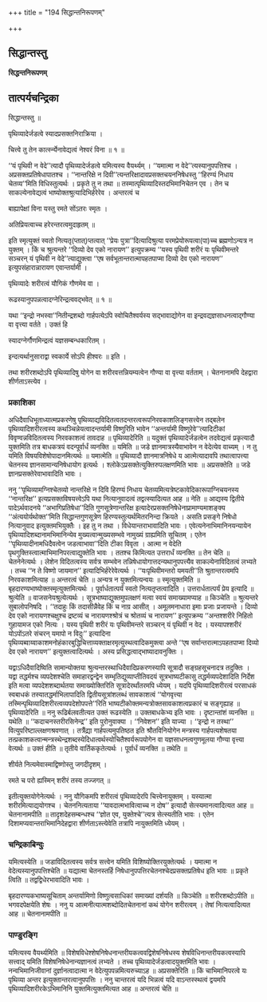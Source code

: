 +++
title = "194 सिद्धान्तनिरूपणम्"

+++


## सिद्धान्तस्तु

**सिद्धन्तनिरूपणम्**

## **तात्पर्यचन्द्रिका**

सिद्धान्तस्तु ॥

पृथिव्यादेर्जडत्वे स्यादप्रसक्तनिराक्रिया ।

चित्त्वे तु तेन कार्त्स्न्येनावेद्यत्वं नेश्वरं विना ॥ १ ॥

‘‘यं पृथिवी न वेदे’’त्यादौ पृथिव्यादेर्जडत्वे यमित्यस्य वैयर्थ्यम् । ‘‘यमात्मा न वेदे’’त्यस्यानुपपत्तिश्च । अप्रसक्तप्रतिषेधापातश्च । ‘‘नान्तरिक्षे न दिवी’’त्यन्तरिक्षादावप्रसक्तचयननिषेधस्तु ‘‘हिरण्यं निधाय चेतव्य’’मिति विधिस्तुत्यर्थः । प्रकृते तु न तथा ॥ तस्मात्पृथिव्यादिस्तदभिमानिचेतन एव । तेन च साकल्येनावेद्यत्वं भाष्योक्तश्रुत्यादिभिर्हरेरेव । अन्तरत्वं च

बाह्यापेक्षां विना यस्तु रमते सोंऽतरः स्मृतः ।

अतिप्रियत्वाच्च हरेरन्तरत्वमुदाहृतम् ॥

इति स्मृत्युक्तं स्वतो नित्यतृ(प्तात्)प्तत्वात् ‘‘प्रेयः पुत्रा’’दित्यादिश्रुत्या परमप्रेयोरूपत्वा(पा)च्च ब्रह्मणोऽन्यत्र न युक्तम् । किं च श्रुत्यन्तरे ‘‘दिव्यो देव एको नारायण’’ इत्युपक्रम्य ‘‘यस्य पृथिवी शरीरं यः पृथिवीमन्तरे सञ्चरन् यं पृथिवी न वेदे’’त्याद्युक्त्वा ‘‘एष सर्वभूतान्तरात्मापहतपाप्मा दिव्यो देव एको नारायण’’ इत्युपसंहारान्नारायण एवान्तर्यामी ।

पृथिव्यादेः शरीरत्वं यौगिकं गौणमेव वा ।

रूढस्यानुपपन्नत्वादग्नेरिन्द्रत्ववद्भवेत् ॥ १ ॥

यथा ‘‘इन्द्रो नभस्वा’’नितीन्द्रशब्दो गार्हपत्येऽपि स्वोचितैश्वर्यस्य सद्भावाद्योगेन वा इन्द्रवद्यज्ञसाधनत्वाद्गौण्या वा वृत्त्या वर्तते । उक्तं हि

स्यादग्नेर्गौणमिन्द्रत्वं यज्ञसम्बन्धकारितम् ।

इन्दत्यर्थानुसाराद्वा स्वकार्ये सोऽपि हीश्वरः ॥ इति ।

तथा शरीरशब्दोऽपि पृथिव्यादिषु योगेन वा शरीरवत्तन्नियम्यत्वेन गौण्या वा वृत्त्या वर्तताम् । चेतनानामपि देहद्वारा शीर्णताऽस्त्येव ।

### **प्रकाशिका**

अधिदैवाधिभूताध्यात्मप्रकरणेषु पृथिव्याद्यविदितत्वतदन्तरत्वरूपनिरवकाशलिङ्गसत्त्वेन तद्बलेन पृथिव्यादिशरीरत्वस्य कथञ्चिन्नेयत्वादन्तर्यामी विष्णुरिति भावेन ‘‘अन्तर्यामी विष्णुरेवे’’त्यादिटीकां विवृण्वन्नविदितत्वस्य निरवकाशत्वं तावदाह ॥ पृथिव्यादेरिति ॥ यदुक्तं पृथिव्यादेर्जडत्वेन तदवेद्यत्वं प्रकृत्यादौ युक्तमिति तत्र बाधकत्रयं वदन्पूर्वार्धं व्यनक्ति ॥ यमिति ॥ जडे ज्ञानमात्रस्यैवाभावेन न वेदेत्येव वाच्यम् । न तु यमिति विषयविशेषोपादानमित्यर्थः ॥ यमात्मेति ॥ पृथिव्यादौ ज्ञानमात्रनिषेधे य आत्मेत्यादावपि तथात्वापत्त्या चेतनस्य ज्ञानसामान्यनिषेधायोग इत्यर्थः । श्लोकेऽप्रसक्तेत्युक्तिरुपलक्षणमिति भावः ॥ अप्रसक्तेति ॥ जडे ज्ञानप्रसक्तेरेवाभावादिति भावः ।

ननु ‘‘पृथिव्यामग्निश्चेतव्यो नान्तरिक्षे न दिवि हिरण्यं निधाय चेतव्यमित्यत्रेष्टकावेदिकारूपाग्निचयनस्य ‘‘नान्तरिक्ष’’ इत्यप्रसक्तविषयत्त्वेऽपि यथा नित्यानुवादत्वं तद्वत्स्यादित्यत आह ॥ नेति ॥ आद्यस्य द्वितीये पादेऽर्थवादनये ‘‘अभागिप्रतिषेधा’’दिति गुणसूत्रेणान्तरिक्ष इत्यादेरप्रसक्तनिषेधेनाप्रामाण्यमाशङ्क्य ‘‘अंत्ययोर्यथोक्त’’मिति सिद्धान्तगुणसूत्रेण हिरण्यस्तुत्यर्थमितरनिन्दा क्रियते । असति प्रसङ्गे निषेधो नित्यानुवाद इत्युक्तमभियुक्तैः । इह तु न तथा । विधेयान्तराभावादिति भावः । एवेत्यनेनाभिमानिनयन्यायेन पृथिव्यादिशब्दानामभिमानिन्येव मुख्यत्वान्मुख्यसम्भवे नामुख्यं ग्राह्यमिति सूचितम् । एतेन ‘‘पृथिव्यादीनामधिदैवत्वेन जडत्वाभावा’’दिति टीका विवृता । आत्मा न वेदेति पृथगुक्तिस्त्वात्माभिमानिपरत्वाद्युक्तेति भावः । ततश्च किमित्यत उत्तरार्धं व्यनक्ति ॥ तेन चेति ॥ चेतनेनेत्यर्थः । लेशेन विदितत्वस्य सर्वत्र सम्भवेन तन्निषेधायोगात्तदन्यथानुपपत्त्यैव साकल्येनाविदितत्वं लभ्यते । तच्च ‘‘न ते विष्णो जायमान’’ इत्यादिभिर्हरेरेवेत्यर्थः । ‘‘यःपृथिवीमन्तरो यमयती’’ति श्रुतान्तरत्वमपि निरवकाशमित्याह ॥ अन्तरत्वं चेति ॥ अन्यत्र न युक्तमित्यन्वयः ॥ स्मृत्युक्तमिति ॥ बृहदारण्यभाष्योक्तस्मृत्युक्तमित्यर्थः । पूर्वार्धतात्पर्यं स्वतो नित्यतृप्तत्वादिति । उत्तरार्धतात्पर्यं प्रेय इत्यादि ॥ श्रुत्येति ॥ वाजसनेयश्रुत्येत्यर्थः । सूत्रभाष्याद्युक्तमुपलक्षणं मत्वा स्वयं समाख्यामप्याह ॥ किञ्चेति ॥ श्रुत्यन्तरे सुबालोपनिषदि । ‘‘तदाहुः किं तदासीन्नैवेह किं च नाग्र आसीत् । अमूलमनाधारा इमाः प्रजाः प्रजायन्ते । दिव्यो देव एको नारायणश्चक्षुश्च द्रष्टव्यं च नारायणश्श्रोत्रं च श्रोतव्यं च नारायण’’ इत्युपक्रम्य ‘‘अन्तश्शरीरे निहितो गुहायामज एको नित्यः । यस्य पृथिवी शरीरं यः पृथिवीमन्तरे सञ्चरन् यं पृथिवी न वेद । यस्यापश्शरीरं योऽपोंऽतरे संचरन् यमापो न विदुः’’ इत्यादिना पृथिव्यब्वाय्वाकाशमनोहंकारबुद्धिचित्ताव्यक्ताक्षरमृत्युस्थत्वादिकमुक्त्वा अन्ते ‘‘एष सर्वान्तरात्माऽपहतपाप्मा दिव्यो देव एको नारायण’’ इत्युक्तत्वादित्यर्थः । अस्य प्रसिद्धत्वाद्भाष्यादावनुक्तिः ।

यद्वाऽधिदैवादिष्विति सामान्योक्तया श्रुत्यन्तरस्थाधिदैवादिप्रकरणस्यापि सूत्रादौ सङ्ग्रहसूचनादत्र तदुक्तिः । यद्वा तद्धर्मश्च व्यपदेशश्चेति समाहारद्वन्द्वेन सम्भृतिद्युव्याप्तीतिवदयं सूत्रभाष्यटीकासु तद्धर्मव्यपदेशादिति निर्देश इति मत्वा व्यपदेशशब्दार्थतया समाख्योक्तिरिति सूत्रादेरर्थांतरमपि ध्येयम् । यदपि पृथिव्यादिशरीरत्वं परसाधकं स्वबाधकं तस्यातद्धर्माभिलापादिति द्वितीयसूत्रांशलब्धं सावकाशत्वं ‘‘योगवृत्त्या तस्मिन्पृथिव्यादिशरीरत्वव्यपदेशोपपत्ते’’रिति भाष्यटीकोक्तमन्यत्रोक्तसावकाशत्वप्रकारं च सङ्गृह्याह ॥ पृथिव्यादेरिति ॥ ननु रूढिर्बलवतीत्यत उक्तं रूढस्येति ॥ उक्तबाधकेभ्य इति भावः । दृष्टान्तांशं व्यनक्ति ॥ यथेति ॥ ‘‘कदाचनस्तरीरसिनेन्द्र’’ इति पुरोनुवाक्या । ‘‘निवेशन’’ इति याज्या । ‘‘इन्द्रो न तस्था’’ वित्युपरिष्टाल्लक्षणश्रवणात् । तत्रैंद्य्रा गार्हपत्यमुपतिष्ठत इति श्रौतविनियोगेन मन्त्रस्य गार्हपत्यशेषतया तत्प्रकाशकत्वान्मन्त्रस्थेन्द्रशब्दस्येदिधात्वर्थस्योचितैश्वर्यरूपयोगेन वा यज्ञसाधनत्वगुणमूलया गौण्या वृत्त्या वेत्यर्थः ॥ उक्तं हीति ॥ तृतीये वार्तिककृतेत्यर्थः । पूर्वार्धं व्यनक्ति ॥ तथेति ॥

शीर्यते नित्यमेवास्माद्विष्णोस्तु जगदीदृशम् ।

रमते च परो ह्यस्मिन् शरीरं तस्य तज्जगत् ॥

इतीत्युक्तयोगेनेत्यर्थः । ननु यौगिकमपि शरीरत्वं पृथिव्यादेरपि चित्त्वेनायुक्तम् । यस्यात्मा शरीरमित्याद्ययोगश्च । चेतननित्यताया ‘‘यावदात्मभावित्वाच्च न दोष’’ इत्यादौ सेत्स्यमानत्वादित्यत आह ॥ चेतनानामपीति ॥ तादृशदेहसम्बन्धश्च ‘‘ज्ञोत एव, युक्तेश्चे’’त्यत्र सेत्स्यतीति भावः । एतेन दिशामप्यवान्तराभिमानिदेहद्वारा शीर्णताऽस्त्येवेति तत्रापि नायुक्तमिति ध्येयम् ।

### **चन्द्रिकाबिन्दुः**

यमित्यस्येति ॥ जडाविदितत्वस्य सर्वत्र सत्त्वेन यमिति विशिष्योक्तिरयुक्तेत्यर्थः । यमात्मा न वेदेत्यस्यानुपपत्तिश्चेति ॥ यद्यात्मा चेतनस्तर्हि निषेधानुपपत्तिरचेतनश्चेदप्रसक्तप्रतिषेध इति भावः ॥ प्रकृते त्विति ॥ तद्वद्विधेरभावादिति भावः ।

बृहदारण्यकभाष्यसूचिताम् अन्तर्यामिणो विष्णुत्वसाधिकां समाख्यां दर्शयति ॥ किञ्चेति ॥ शरीरशब्दोऽपीति ॥ भगवदपेक्षयेति शेषः । ननु य आत्मनीत्यात्मशब्दोदितचेतनानां कथं योगेन शरीरत्वम् । तेषां नित्यत्वादित्यत आह ॥ चेतनानामपीति ॥

### **पाण्डुरङ्गि**

यमित्यस्य वैयर्थ्यमिति ॥ विशेषविधेश्शेषनिषेधनान्तरीयकत्ववद्विशेषनिषेधस्य शेषविधिनान्तरीयकत्वस्यापि सत्त्वाद् यमिति विशेषनिषेधेनान्यज्ञानत्वं लभ्यते । तच्च पृथिव्यादेर्जडत्वादयुक्तमिति भावः । नन्वभिमानिजीवानां दुर्ज्ञानत्वादात्मा न वेदेत्युपपन्नमित्यरुच्याऽह ॥ अप्रसक्तेरिति ॥ किं चाभिमानिपरत्वे यः पृथिव्या अन्तर इत्युक्तान्तरत्वानुपपत्तिः । ननु चान्तरत्वं यदि भिन्नत्वं यदि वाऽन्तस्स्थत्वं द्वयमपि पृथिव्यादिशरीरकेऽभिमानिनि युक्तमित्युक्तमित्यत आह ॥ अन्तरत्वं चेति ॥

